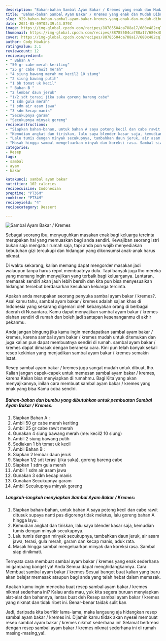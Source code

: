 ```yaml
---
description: "Bahan-bahan Sambal Ayam Bakar / Kremes yang enak dan Mudah Dibuat"
title: "Bahan-bahan Sambal Ayam Bakar / Kremes yang enak dan Mudah Dibuat"
slug: 929-bahan-bahan-sambal-ayam-bakar-kremes-yang-enak-dan-mudah-dibuat
date: 2021-05-09T02:39:44.879Z
image: https://img-global.cpcdn.com/recipes/88785504ca788a17/680x482cq70/sambal-ayam-bakar-kremes-foto-resep-utama.jpg
thumbnail: https://img-global.cpcdn.com/recipes/88785504ca788a17/680x482cq70/sambal-ayam-bakar-kremes-foto-resep-utama.jpg
cover: https://img-global.cpcdn.com/recipes/88785504ca788a17/680x482cq70/sambal-ayam-bakar-kremes-foto-resep-utama.jpg
author: Cody Hawkins
ratingvalue: 3.1
reviewcount: 12
recipeingredient:
- " Bahan A "
- "50 gr cabe merah keriting"
- "25 gr cabe rawit merah"
- "4 siung bawang merah me kecil2 10 siung"
- "2 siung bawang putih"
- "1 bh tomat uk kecil"
- " Bahan B "
- "2 lembar daun jeruk"
- "1/2 sdt terasi jika suka goreng bareng cabe"
- "1 sdm gula merah"
- "1 sdm air asam jawa"
- "3 sdm kecap manis"
- "Secukupnya garam"
- "Secukupnya minyak goreng"
recipeinstructions:
- "Siapkan bahan-bahan, untuk bahan A saya potong kecil dan cabe rawit ditusuk supaya nanti pas digoreng tidak meletus, lalu goreng bahan A hingga layu."
- "Kemudian angkat dan tiriskan, lalu saya blender kasar saja, kemudian tumis dengan minyak secukupnya."
- "Lalu tumis dengan minyak secukupnya, tambahkan daun jeruk, air asam jawa, terasi, gula merah, garam dan kecap manis, aduk rata."
- "Masak hingga sambal mengeluarkan minyak dan koreksi rasa. Sambal siap dinikmati."
categories:
- Resep
tags:
- sambal
- ayam
- bakar

katakunci: sambal ayam bakar 
nutrition: 102 calories
recipecuisine: Indonesian
preptime: "PT36M"
cooktime: "PT34M"
recipeyield: "4"
recipecategory: Dessert

---
```



![Sambal Ayam Bakar / Kremes](https://img-global.cpcdn.com/recipes/88785504ca788a17/680x482cq70/sambal-ayam-bakar-kremes-foto-resep-utama.jpg)

Sebagai seorang ibu, menyuguhkan masakan enak bagi keluarga tercinta merupakan hal yang memuaskan bagi anda sendiri. Kewajiban seorang istri bukan saja mengatur rumah saja, tapi anda pun wajib menyediakan kebutuhan gizi tercukupi dan hidangan yang dikonsumsi anak-anak harus nikmat.

Di waktu  sekarang, kalian memang dapat mengorder masakan jadi walaupun tanpa harus repot membuatnya dulu. Tapi banyak juga lho mereka yang memang ingin menyajikan yang terbaik bagi keluarganya. Lantaran, memasak sendiri akan jauh lebih bersih dan kita pun bisa menyesuaikan hidangan tersebut berdasarkan kesukaan keluarga tercinta. 



Apakah anda merupakan seorang penyuka sambal ayam bakar / kremes?. Asal kamu tahu, sambal ayam bakar / kremes adalah sajian khas di Indonesia yang sekarang digemari oleh kebanyakan orang di berbagai daerah di Nusantara. Kamu dapat menyajikan sambal ayam bakar / kremes olahan sendiri di rumah dan boleh jadi santapan kesenanganmu di akhir pekanmu.

Anda jangan bingung jika kamu ingin mendapatkan sambal ayam bakar / kremes, karena sambal ayam bakar / kremes mudah untuk ditemukan dan juga kalian pun dapat membuatnya sendiri di rumah. sambal ayam bakar / kremes dapat dimasak dengan beraneka cara. Kini pun telah banyak sekali resep kekinian yang menjadikan sambal ayam bakar / kremes semakin lezat.

Resep sambal ayam bakar / kremes juga sangat mudah untuk dibuat, lho. Kalian jangan capek-capek untuk memesan sambal ayam bakar / kremes, karena Kalian bisa menyiapkan di rumahmu. Bagi Kita yang akan menyajikannya, inilah cara membuat sambal ayam bakar / kremes yang enak yang bisa Kamu coba sendiri.

<!--inarticleads1-->

##### Bahan-bahan dan bumbu yang dibutuhkan untuk pembuatan Sambal Ayam Bakar / Kremes:

1. Siapkan  Bahan A :
1. Ambil 50 gr cabe merah keriting
1. Ambil 25 gr cabe rawit merah
1. Gunakan 4 siung bawang merah (me: kecil2 10 siung)
1. Ambil 2 siung bawang putih
1. Sediakan 1 bh tomat uk kecil
1. Ambil  Bahan B :
1. Siapkan 2 lembar daun jeruk
1. Siapkan 1/2 sdt terasi (jika suka), goreng bareng cabe
1. Siapkan 1 sdm gula merah
1. Ambil 1 sdm air asam jawa
1. Gunakan 3 sdm kecap manis
1. Gunakan Secukupnya garam
1. Ambil Secukupnya minyak goreng




<!--inarticleads2-->

##### Langkah-langkah menyiapkan Sambal Ayam Bakar / Kremes:

1. Siapkan bahan-bahan, untuk bahan A saya potong kecil dan cabe rawit ditusuk supaya nanti pas digoreng tidak meletus, lalu goreng bahan A hingga layu.
1. Kemudian angkat dan tiriskan, lalu saya blender kasar saja, kemudian tumis dengan minyak secukupnya.
1. Lalu tumis dengan minyak secukupnya, tambahkan daun jeruk, air asam jawa, terasi, gula merah, garam dan kecap manis, aduk rata.
1. Masak hingga sambal mengeluarkan minyak dan koreksi rasa. Sambal siap dinikmati.




Ternyata cara membuat sambal ayam bakar / kremes yang enak sederhana ini gampang banget ya! Anda Semua dapat menghidangkannya. Cara Membuat sambal ayam bakar / kremes Sesuai banget buat kalian yang baru akan belajar memasak ataupun bagi anda yang telah hebat dalam memasak.

Apakah kamu ingin mencoba buat resep sambal ayam bakar / kremes nikmat sederhana ini? Kalau anda mau, yuk kita segera buruan menyiapkan alat-alat dan bahannya, lantas buat deh Resep sambal ayam bakar / kremes yang nikmat dan tidak ribet ini. Benar-benar taidak sulit kan. 

Jadi, daripada kita berfikir lama-lama, maka langsung aja hidangkan resep sambal ayam bakar / kremes ini. Dijamin kamu tiidak akan nyesel membuat resep sambal ayam bakar / kremes nikmat sederhana ini! Selamat berkreasi dengan resep sambal ayam bakar / kremes nikmat sederhana ini di rumah masing-masing,ya!.

